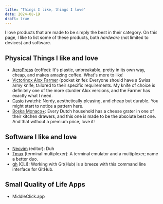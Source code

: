 ```yaml
---
title: "Things I like, things I love"
date: 2024-08-19
draft: true
---
```


I love products that are made to be simply the best in their category. On this
page, I like to list some of these products, both _hardware_ (not limited to
devices) and software.


## Physical Things I like and love

- [AeroPress](https://aeropress.com) (coffee): It's plastic, unbreakable,
  pretty in its own way, cheap, and makes amazing coffee. What's more to like!
- [Victorinox Alox Farmer](https://victorinox.com) (pocket knife): Everyone
  should have a Swiss army knife, tailored to their specific requirements. My
  knife of choice is definitely one of the more sturdier Alox versions, and the
  Farmer has exactly what I need.
- [Casio](https://casio.com) (watch): Nerdy, aesthetically pleasing, and cheap
  but durable. You might start to notice a pattern here.
- [Boska Monaco+](https://boska.com/products/kaasschaaf-monaco-plus): Every
  Dutch household has a cheese grater in one of their kitchen drawers, and this
  one is made to be the absolute best one. And that without a premium price,
  love it!


## Software I like and love

- [Neovim](https://neovim.io) (editor): Duh
- [Tmux](https://github.com/tmux/tmux) (terminal multiplexer): A terminal
  emulator and a multiplexer; name a better duo.
- [gh](https://cli.github.com/) (CLI): Working with Git(Hub) is a breeze with
  this command line interface for GitHub.


## Small Quality of Life Apps

- MiddleClick.app
